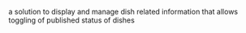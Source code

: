 a solution to display and manage dish related information that allows toggling of published status of dishes
